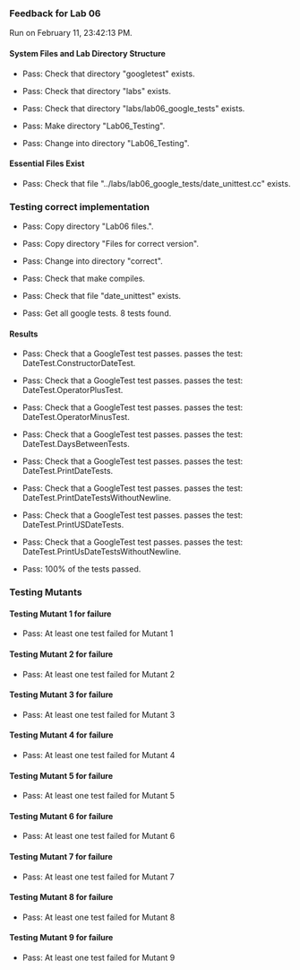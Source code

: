 ### Feedback for Lab 06

Run on February 11, 23:42:13 PM.


#### System Files and Lab Directory Structure

+ Pass: Check that directory "googletest" exists.

+ Pass: Check that directory "labs" exists.

+ Pass: Check that directory "labs/lab06_google_tests" exists.

+ Pass: Make directory "Lab06_Testing".

+ Pass: Change into directory "Lab06_Testing".


#### Essential Files Exist

+ Pass: Check that file "../labs/lab06_google_tests/date_unittest.cc" exists.


### Testing correct implementation

+ Pass: Copy directory "Lab06 files.".



+ Pass: Copy directory "Files for correct version".



+ Pass: Change into directory "correct".

+ Pass: Check that make compiles.



+ Pass: Check that file "date_unittest" exists.

+ Pass: Get all google tests.
    8 tests found.




#### Results

+ Pass: Check that a GoogleTest test passes.
    passes the test: DateTest.ConstructorDateTest.



+ Pass: Check that a GoogleTest test passes.
    passes the test: DateTest.OperatorPlusTest.



+ Pass: Check that a GoogleTest test passes.
    passes the test: DateTest.OperatorMinusTest.



+ Pass: Check that a GoogleTest test passes.
    passes the test: DateTest.DaysBetweenTests.



+ Pass: Check that a GoogleTest test passes.
    passes the test: DateTest.PrintDateTests.



+ Pass: Check that a GoogleTest test passes.
    passes the test: DateTest.PrintDateTestsWithoutNewline.



+ Pass: Check that a GoogleTest test passes.
    passes the test: DateTest.PrintUSDateTests.



+ Pass: Check that a GoogleTest test passes.
    passes the test: DateTest.PrintUsDateTestsWithoutNewline.



+ Pass: 100% of the tests passed.


### Testing Mutants


#### Testing Mutant 1 for failure

+ Pass: At least one test failed for Mutant 1


#### Testing Mutant 2 for failure

+ Pass: At least one test failed for Mutant 2


#### Testing Mutant 3 for failure

+ Pass: At least one test failed for Mutant 3


#### Testing Mutant 4 for failure

+ Pass: At least one test failed for Mutant 4


#### Testing Mutant 5 for failure

+ Pass: At least one test failed for Mutant 5


#### Testing Mutant 6 for failure

+ Pass: At least one test failed for Mutant 6


#### Testing Mutant 7 for failure

+ Pass: At least one test failed for Mutant 7


#### Testing Mutant 8 for failure

+ Pass: At least one test failed for Mutant 8


#### Testing Mutant 9 for failure

+ Pass: At least one test failed for Mutant 9

